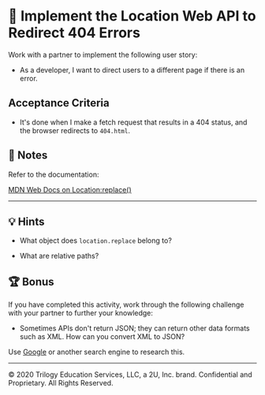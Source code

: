 # 📖 Implement the Location Web API to Redirect 404 Errors

Work with a partner to implement the following user story:

  * As a developer, I want to direct users to a different page if there is an error.

## Acceptance Criteria

  * It's done when I make a fetch request that results in a 404 status, and the browser redirects to `404.html`.

## 📝 Notes

Refer to the documentation: 

[MDN Web Docs on Location:replace()](https://developer.mozilla.org/en-US/docs/Web/API/Location/replace)

---

## 💡 Hints

* What object does `location.replace` belong to?

* What are relative paths?

## 🏆 Bonus

If you have completed this activity, work through the following challenge with your partner to further your knowledge:

  * Sometimes APIs don't return JSON; they can return other data formats such as XML. How can you convert XML to JSON?

Use [Google](https://www.google.com) or another search engine to research this.

---
© 2020 Trilogy Education Services, LLC, a 2U, Inc. brand. Confidential and Proprietary. All Rights Reserved.
